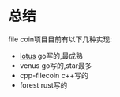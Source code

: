# 总结
file coin项目目前有以下几种实现:
* [lotus](LOTUS/README.md) go写的,最成熟
* venus go写的,star最多
* cpp-filecoin c++写的
* forest rust写的